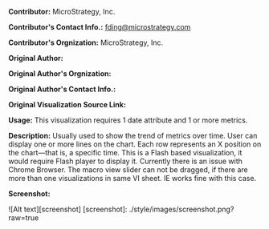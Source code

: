 **Contributor:** MicroStrategy, Inc.

**Contributor's Contact Info.:** <fding@microstrategy.com>

**Contributor's Orgnization:** MicroStrategy, Inc.

**Original Author:** 

**Original Author's Orgnization:** 

**Original Author's Contact Info.:** 

**Original Visualization Source Link:** 

**Usage:**  This visualization requires 1 date attribute and 1 or more metrics. 

**Description:** Usually used to show the trend of metrics over time. User can display one or more lines on the chart. Each row represents an X position on the chart—that is, a specific time. This is a Flash based visualization, it would require Flash player to display it. Currently there is an issue with Chrome Browser. The macro view slider can not be dragged, if there are more than one visualizations in same VI sheet. IE works fine with this case.  

**Screenshot:**

![Alt text][screenshot]
[screenshot]: ./style/images/screenshot.png?raw=true




